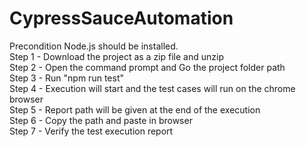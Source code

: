 # CypressSauceAutomation
Precondition Node.js should be installed.  
Step 1 - Download the project as a zip file and unzip  
Step 2 - Open the command prompt and Go the project folder path  
Step 3 - Run "npm run test"  
Step 4 - Execution will start and the test cases will run on the chrome browser  
Step 5 - Report path will be given at the end of the execution  
Step 6 - Copy the path and paste in browser  
Step 7 - Verify the test execution report  
